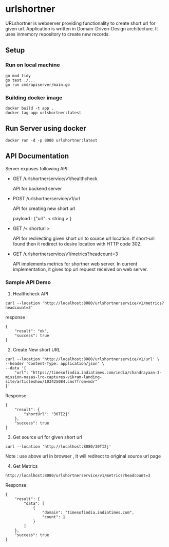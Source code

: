 # urlshortner

URLshortner is webserver providing functionality to create short url for given url. Application is written in Domain-Driven-Design architecture. It uses inmemory repository to create new records. 

## Setup

### Run on local machine
```
go mod tidy
go test ./...
go run cmd/apiserver/main.go

```

### Building docker image 
```
docker build -t app .
docker tag app urlshortner:latest
```

## Run Server using docker
```
docker run -d -p 8080 urlshortner:latest
```

## API Documentation 

Server exposes following API: 

- GET /urlshortnerservice/v1/healthcheck

    API for backend server

- POST /urlshortnerservice/v1/url

    API for creating new short url 

    payload :  {"url": < string > }

- GET /< shorturl >

    API for redirecting given short url to source url location. 
    If short-url found then it redirect to desire location with HTTP code 302.

- GET /urlshortnerservice/v1/metrics?headcount=3

    API implements metrics for shortner web server. In current implementation, it gives top url request received on web server. 

### Sample API Demo
1.  Healthcheck API

```
curl --location 'http://localhost:8080/urlshortnerservice/v1/metrics?headcount=3'
```
response :
```
{
    "result": "ok",
    "success": true
}
```

2. Create New short URL
```
curl --location 'http://localhost:8080/urlshortnerservice/v1/url' \
--header 'Content-Type: application/json' \
--data '{
    "url": "https://timesofindia.indiatimes.com/india/chandrayaan-3-mission-nasas-lro-captures-vikram-landing-site/articleshow/103425084.cms?from=mdr"
}'
```
Response:
```
{
    "result": {
        "shortUrl": "30TI2j"
    },
    "success": true
}
```

3. Get source url for given short url

```
curl --location 'http://localhost:8080/30TI2j'
```
Note : use above url in browser , It will redirect to original source url page

4. Get Metrics 
```
http://localhost:8080/urlshortnerservice/v1/metrics?headcount=3
```
Response: 
```
{
    "result": {
        "data": [
            {
                "domain": "timesofindia.indiatimes.com",
                "count": 1
            }
        ]
    },
    "success": true
}
```

